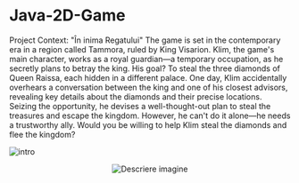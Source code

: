 # Java-2D-Game
Project Context: "În inima Regatului" 
The game is set in the contemporary era in a region called Tammora, ruled by King Visarion. Klim, the game's main character, works as a royal guardian—a temporary occupation, as he secretly plans to betray the king. His goal? To steal the three diamonds of Queen Raissa, each hidden in a different palace. 
One day, Klim accidentally overhears a conversation between the king and one of his closest advisors, revealing key details about the diamonds and their precise locations. Seizing the opportunity, he devises a well-thought-out plan to steal the treasures and escape the kingdom. However, he can't do it alone—he needs a trustworthy ally. 
Would you be willing to help Klim steal the diamonds and flee the kingdom?

![intro](https://github.com/user-attachments/assets/ec1a29ef-e548-4b7f-9096-d268c89518ca)
<p align="center">
  <img src="[URL_imagine](https://github.com/user-attachments/assets/ec1a29ef-e548-4b7f-9096-d268c89518ca)" alt="Descriere imagine" />
</p>
